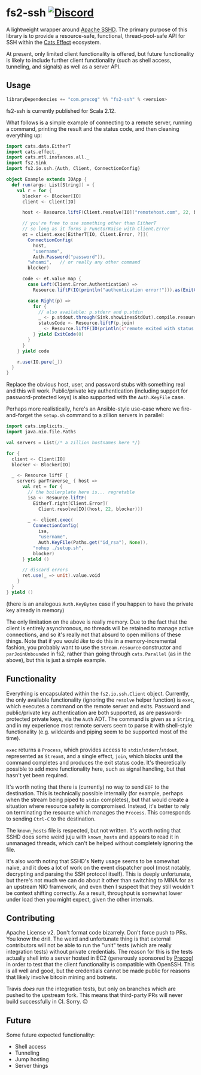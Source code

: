 # fs2-ssh [![Discord](https://img.shields.io/discord/373302030460125185.svg?logo=discord)](https://discord.gg/QNjwCg6)

A lightweight wrapper around [Apache SSHD](https://mina.apache.org/sshd-project/). The primary purpose of this library is to provide a resource-safe, functional, thread-pool-safe API for SSH within the [Cats Effect](https://github.com/typelevel/cats-effect) ecosystem.

At present, only limited client functionality is offered, but future functionality is likely to include further client functionality (such as shell access, tunneling, and signals) as well as a server API.

## Usage

```sbt
libraryDependencies += "com.precog" %% "fs2-ssh" % <version>
```

fs2-ssh is currently published for Scala 2.12.

What follows is a simple example of connecting to a remote server, running a command, printing the result and the status code, and then cleaning everything up:

```scala
import cats.data.EitherT
import cats.effect._
import cats.mtl.instances.all._
import fs2.Sink
import fs2.io.ssh.{Auth, Client, ConnectionConfig}

object Example extends IOApp {
  def run(args: List[String]) = {
    val r = for {
      blocker <- Blocker[IO]
      client <- Client[IO]

      host <- Resource.liftF(Client.resolve[IO]("remotehost.com", 22, blocker))

      // you're free to use something other than EitherT
      // so long as it forms a FunctorRaise with Client.Error
      et = client.exec[EitherT[IO, Client.Error, ?]](
        ConnectionConfig(
          host,
          "username",
          Auth.Password("password")),
        "whoami",   // or really any other command
        blocker)

      code <- et.value map {
        case Left(Client.Error.Authentication) => 
          Resource.liftF(IO(println("authentication error!"))).as(ExitCode(-1))

        case Right(p) => 
          for {
            // also available: p.stderr and p.stdin
            _ <- p.stdout.through(Sink.showLinesStdOut).compile.resource
            statusCode <- Resource.liftF(p.join)
            _ <- Resource.liftF(IO(println(s"remote exited with status $statusCode")))
          } yield ExitCode(0)
        }
      }
    } yield code

    r.use(IO.pure(_))
  }
}
```

Replace the obvious host, user, and password stubs with something real and this will work. Public/private key authentication (including support for password-protected keys) is also supported with the `Auth.KeyFile` case.

Perhaps more realistically, here's an Ansible-style use-case where we fire-and-forget the `setup.sh` command to a zillion servers in parallel:

```scala
import cats.implicits._
import java.nio.file.Paths

val servers = List(/* a zillion hostnames here */)

for {
  client <- Client[IO]
  blocker <- Blocker[IO]

  _ <- Resource liftF {
    servers parTraverse_ { host =>
      val ret = for {
        // the boilerplate here is... regretable
        isa <- Resource.liftF(
          EitherT.right[Client.Error](
            Client.resolve[IO](host, 22, blocker)))
        
        _ <- client.exec(
          ConnectionConfig(
            isa,
            "username",
            Auth.KeyFile(Paths.get("id_rsa"), None)),
          "nohup ./setup.sh",
          blocker)
      } yield ()

      // discard errors
      ret.use(_ => unit).value.void
    }
  }
} yield ()
```

(there is an analogous `Auth.KeyBytes` case if you happen to have the private key already in memory)

The only limitation on the above is really memory. Due to the fact that the client is entirely asynchronous, no threads will be retained to manage active connections, and so it's really not that absurd to open millions of these things. Note that if you would *like* to do this in a memory-incremental fashion, you probably want to use the `Stream.resource` constructor and `parJoinUnbounded` in fs2, rather than going through `cats.Parallel` (as in the above), but this is just a simple example.

## Functionality

Everything is encapsulated within the `fs2.io.ssh.Client` object. Currently, the only available functionality (ignoring the `resolve` helper function) is `exec`, which executes a command on the remote server and exits. Password and public/private key authentication are both supported, as are password-protected private keys, via the `Auth` ADT. The command is given as a `String`, and in my experience most remote servers seem to parse it with shell-style functionality (e.g. wildcards and piping seem to be supported most of the time).

`exec` returns a `Process`, which provides access to `stdin`/`stderr`/`stdout`, represented as `Stream`s, and a single effect, `join`, which blocks until the command completes and produces the exit status code. It's theoretically possible to add more functionality here, such as signal handling, but that hasn't yet been required.

It's worth noting that there is (currently) no way to send `EOF` to the destination. This is technically possible internally (for example, perhaps when the stream being piped to `stdin` completes), but that would create a situation where resource safety is compromised. Instead, it's better to rely on terminating the resource which manages the `Process`. This corresponds to sending `Ctrl-C` to the destination.

The `known_hosts` file is respected, but not written. It's worth noting that SSHD does some weird juju with `known_hosts` and appears to read it in unmanaged threads, which can't be helped without completely ignoring the file.

It's also worth noting that SSHD's Netty usage seems to be somewhat naive, and it does a lot of work on the event dispatcher pool (most notably, decrypting and parsing the SSH protocol itself). This is deeply unfortunate, but there's not much we can do about it other than switching to MINA for as an upstream NIO framework, and even then I suspect that they still wouldn't be context shifting correctly. As a result, throughput is somewhat lower under load then you might expect, given the other internals.

## Contributing

Apache License v2. Don't format code bizarrely. Don't force push to PRs. You know the drill. The weird and unfortunate thing is that external contributors will not be able to run the "unit" tests (which are really integration tests) without private credentials. The reason for this is the tests actually shell into a server hosted in EC2 (generously sponsored by [Precog](https://github.com/precog)) in order to test that the client functionality is compatible with OpenSSH. This is all well and good, but the credentials cannot be made public for reasons that likely involve bitcoin mining and botnets.

Travis *does* run the integration tests, but only on branches which are pushed to the upstream fork. This means that third-party PRs will never build successfully in CI. Sorry. 😔

## Future

Some future expected functionality:

- Shell access
- Tunneling
- Jump hosting
- Server things
